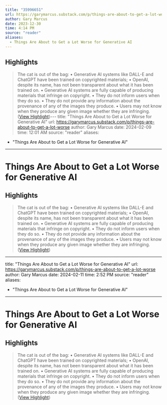 ```yaml
---
title: "35996651"
url: https://garymarcus.substack.com/p/things-are-about-to-get-a-lot-worse
author: Gary Marcus
date: 2023-12-30
time: 4:14 PM
source: "reader"
aliases:
  - Things Are About to Get a Lot Worse for Generative AI
---
```

## Highlights
> The cat is out of the bag:
> • Generative AI systems like DALL-E and ChatGPT have been trained on copyrighted materials;
> • OpenAI, despite its name, has not been transparent about what it has been trained on.
> • Generative AI systems are fully capable of producing materials that infringe on copyright.
> • They do not inform users when they do so.
> • They do not provide any information about the provenance of any of the images they produce.
> • Users may not know when they produce any given image whether they are infringing. ([View Highlight](https://read.readwise.io/read/01hjw1ftbsx2mrnv77w72js020))---
title: "Things Are About to Get a Lot Worse for Generative AI"
url: https://garymarcus.substack.com/p/things-are-about-to-get-a-lot-worse
author: Gary Marcus
date: 2024-02-09
time: 12:01 AM
source: "reader"
aliases:
  - "Things Are About to Get a Lot Worse for Generative AI"
---
# Things Are About to Get a Lot Worse for Generative AI

## Highlights
> The cat is out of the bag:
> • Generative AI systems like DALL-E and ChatGPT have been trained on copyrighted materials;
> • OpenAI, despite its name, has not been transparent about what it has been trained on.
> • Generative AI systems are fully capable of producing materials that infringe on copyright.
> • They do not inform users when they do so.
> • They do not provide any information about the provenance of any of the images they produce.
> • Users may not know when they produce any given image whether they are infringing. ([View Highlight](https://read.readwise.io/read/01hjw1ftbsx2mrnv77w72js020))

---
title: "Things Are About to Get a Lot Worse for Generative AI"
url: https://garymarcus.substack.com/p/things-are-about-to-get-a-lot-worse
author: Gary Marcus
date: 2024-02-11
time: 2:52 PM
source: "reader"
aliases:
  - "Things Are About to Get a Lot Worse for Generative AI"
---
# Things Are About to Get a Lot Worse for Generative AI

## Highlights
> The cat is out of the bag:
> • Generative AI systems like DALL-E and ChatGPT have been trained on copyrighted materials;
> • OpenAI, despite its name, has not been transparent about what it has been trained on.
> • Generative AI systems are fully capable of producing materials that infringe on copyright.
> • They do not inform users when they do so.
> • They do not provide any information about the provenance of any of the images they produce.
> • Users may not know when they produce any given image whether they are infringing. ([View Highlight](https://read.readwise.io/read/01hjw1ftbsx2mrnv77w72js020))

